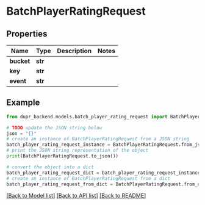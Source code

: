 # BatchPlayerRatingRequest


## Properties

Name | Type | Description | Notes
------------ | ------------- | ------------- | -------------
**bucket** | **str** |  | 
**key** | **str** |  | 
**event** | **str** |  | 

## Example

```python
from dupr_backend.models.batch_player_rating_request import BatchPlayerRatingRequest

# TODO update the JSON string below
json = "{}"
# create an instance of BatchPlayerRatingRequest from a JSON string
batch_player_rating_request_instance = BatchPlayerRatingRequest.from_json(json)
# print the JSON string representation of the object
print(BatchPlayerRatingRequest.to_json())

# convert the object into a dict
batch_player_rating_request_dict = batch_player_rating_request_instance.to_dict()
# create an instance of BatchPlayerRatingRequest from a dict
batch_player_rating_request_from_dict = BatchPlayerRatingRequest.from_dict(batch_player_rating_request_dict)
```
[[Back to Model list]](../README.md#documentation-for-models) [[Back to API list]](../README.md#documentation-for-api-endpoints) [[Back to README]](../README.md)


